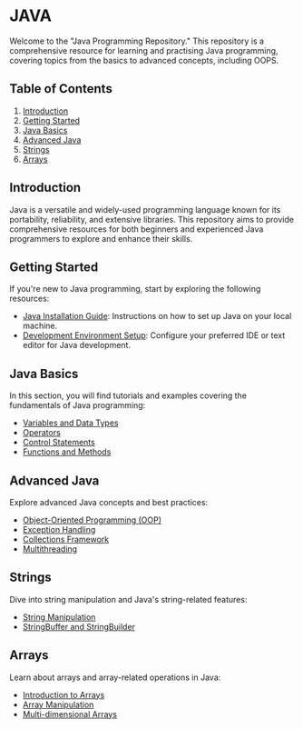 # JAVA
Welcome to the "Java Programming Repository." This repository is a comprehensive resource for learning and practising Java programming, covering topics from the basics to advanced concepts, including OOPS.

## Table of Contents

1. [Introduction](#introduction)
2. [Getting Started](#getting-started)
3. [Java Basics](#java-basics)
4. [Advanced Java](#advanced-java)
5. [Strings](#strings)
6. [Arrays](#arrays)


## Introduction

Java is a versatile and widely-used programming language known for its portability, reliability, and extensive libraries. This repository aims to provide comprehensive resources for both beginners and experienced Java programmers to explore and enhance their skills.

## Getting Started

If you're new to Java programming, start by exploring the following resources:

- [Java Installation Guide](getting-started/installation.md): Instructions on how to set up Java on your local machine.
- [Development Environment Setup](getting-started/development-environment.md): Configure your preferred IDE or text editor for Java development.

## Java Basics

In this section, you will find tutorials and examples covering the fundamentals of Java programming:

- [Variables and Data Types](java-basics/)
- [Operators](java-basics/)
- [Control Statements](java-basics/)
- [Functions and Methods](java-basics/)

## Advanced Java

Explore advanced Java concepts and best practices:
- [Object-Oriented Programming (OOP)](java-basics/oop.md)
- [Exception Handling](java-basics/exception-handling.md)
- [Collections Framework](advanced-java/collections.md)
- [Multithreading](advanced-java/multithreading.md)

## Strings

Dive into string manipulation and Java's string-related features:

- [String Manipulation](strings/string-manipulation.md)
- [StringBuffer and StringBuilder](strings/string-buffer-builder.md)

## Arrays

Learn about arrays and array-related operations in Java:

- [Introduction to Arrays](arrays/introduction.md)
- [Array Manipulation](arrays/array-manipulation.md)
- [Multi-dimensional Arrays](arrays/multi-dimensional.md)
